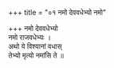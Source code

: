 +++
title = "०१ नमो देववधेभ्यो नमो"

+++
नमो देववधेभ्यो  
नमो राजवधेभ्यः ।  
अथो ये विश्यानां वधास्  
तेभ्यो मृत्यो नमांसि ते ॥